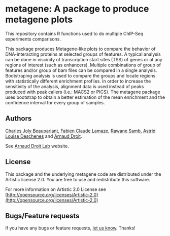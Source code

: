 
metagene: A package to produce metagene plots
========================================================


This repository contains R functions used to do multiple ChIP-Seq experiments comparisons.

This package produces Metagene-like plots to compare the behavior of DNA-interacting proteins at selected groups of features. A typical analysis can be done in viscinity of transcription start sites (TSS) of genes or at any regions of interest (such as enhancers). Multiple combinations of group of features and/or group of bam files can be compared in a single analysis. Bootstraping analysis is used to compare the groups and locate regions with statistically different enrichment profiles. In order to increase the sensitivity of the analysis, alignment data is used instead of peaks produced with peak callers (i.e.: MACS2 or PICS). The metagene package uses bootstrap to obtain a better estimation of the mean enrichment and the confidence interval for every group of samples.

## Authors ##

[Charles Joly Beauparlant](http://ca.linkedin.com/pub/charles-joly-beauparlant/89/491/3b3 "Charles Joly Beauparlant"), [Fabien Claude Lamaze](http://ca.linkedin.com/in/fabienlamaze/en "Fabien Claude Lamaze"), [Rawane Samb](http://ca.linkedin.com/in/rawanesamb "Rawane Samb"), [Astrid Louise Deschenes](http://ca.linkedin.com/in/astriddeschenes "Astrid Louise Deschenes") and [Arnaud Droit](http://ca.linkedin.com/in/drarnaud "Arnaud Droit").

See [Arnaud Droit Lab](http://bioinformatique.ulaval.ca/home/ "Arnaud Droit Lab") website.

## License ##

This package and the underlying metagene code are distributed under the Artistic license 2.0. You are free to use and redistribute this software. 

For more information on Artistic 2.0 License see [http://opensource.org/licenses/Artistic-2.0](http://opensource.org/licenses/Artistic-2.0)

## Bugs/Feature requests ##

If you have any bugs or feature requests, [let us know](https://github.com/CharlesJB/metagene/issues). Thanks!
